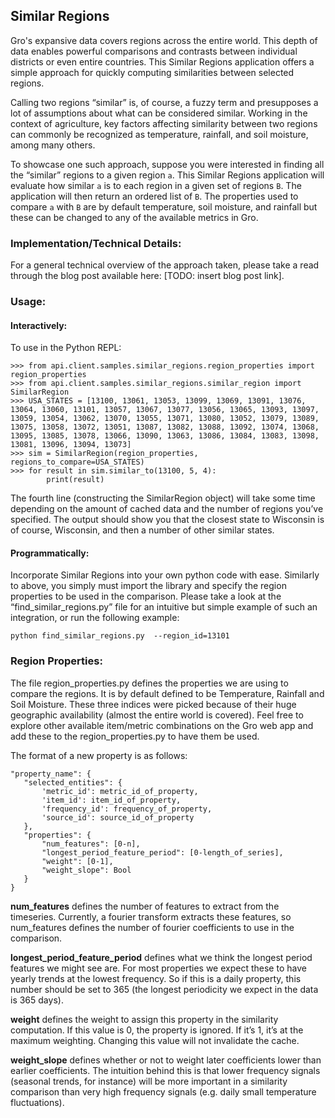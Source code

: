 ## Similar Regions

Gro's expansive data covers regions across the entire world. This depth of data enables powerful comparisons and contrasts between individual districts or even entire countries. This Similar Regions application offers a simple approach for quickly computing similarities between selected regions.

Calling two regions “similar” is, of course, a fuzzy term and presupposes a lot of assumptions about what can be considered similar. Working in the context of agriculture, key factors affecting similarity between two regions can commonly be recognized as temperature, rainfall, and soil moisture, among many others.

To showcase one such approach, suppose you were interested in finding all the “similar” regions to a given region `a`. This Similar Regions application will evaluate how similar `a` is to each region in a given set of regions `B`. The application will then return an ordered list of `B`. The properties used to compare `a` with `B` are by default temperature, soil moisture, and rainfall but these can be changed to any of the available metrics in Gro.

### Implementation/Technical Details:

For a general technical overview of the approach taken, please take a read through the blog post available here: [TODO: insert blog post link]. 

### Usage:

#### Interactively:

To use in the Python REPL:

```
>>> from api.client.samples.similar_regions.region_properties import region_properties
>>> from api.client.samples.similar_regions.similar_region import SimilarRegion
>>> USA_STATES = [13100, 13061, 13053, 13099, 13069, 13091, 13076, 13064, 13060, 13101, 13057, 13067, 13077, 13056, 13065, 13093, 13097, 13059, 13054, 13062, 13070, 13055, 13071, 13080, 13052, 13079, 13089, 13075, 13058, 13072, 13051, 13087, 13082, 13088, 13092, 13074, 13068, 13095, 13085, 13078, 13066, 13090, 13063, 13086, 13084, 13083, 13098, 13081, 13096, 13094, 13073]
>>> sim = SimilarRegion(region_properties, regions_to_compare=USA_STATES)
>>> for result in sim.similar_to(13100, 5, 4):
        print(result)
```

The fourth line (constructing the SimilarRegion object) will take some time depending on the amount of cached data and the number of regions you’ve specified. The output should show you that the closest state to Wisconsin is of course, Wisconsin, and then a number of other similar states. 

#### Programmatically:

Incorporate Similar Regions into your own python code with ease. Similarly to above, you simply must import the library and specify the region properties to be used in the comparison. Please take a look at the “find_similar_regions.py” file for an intuitive but simple example of such an integration, or run the following example:

`python find_similar_regions.py  --region_id=13101`

### Region Properties:

The file region_properties.py defines the properties we are using to compare the regions. It is by default defined to be Temperature, Rainfall and Soil Moisture. These three indices were picked because of their huge geographic availability (almost the entire world is covered). Feel free to explore other available item/metric combinations on the Gro web app and add these to the region_properties.py to have them be used. 

The format of a new property is as follows:

```
"property_name": {
   "selected_entities": {
       'metric_id': metric_id_of_property,
       'item_id': item_id_of_property,
       'frequency_id': frequency_of_property,
       'source_id': source_id_of_property
   },
   "properties": {
       "num_features": [0-n],
       "longest_period_feature_period": [0-length_of_series],
       "weight": [0-1],
       "weight_slope": Bool
   }
}
```

**num_features** defines the number of features to extract from the timeseries. Currently, a fourier transform extracts these features, so num_features defines the number of fourier coefficients to use in the comparison.

**longest_period_feature_period** defines what we think the longest period features we might see are. For most properties we expect these to have yearly trends at the lowest frequency. So if this is a daily property, this number should be set to 365 (the longest periodicity we expect in the data is 365 days).

**weight** defines the weight to assign this property in the similarity computation. If this value is 0, the property is ignored. If it’s 1, it’s at the maximum weighting. Changing this value will not invalidate the cache. 

**weight_slope** defines whether or not to weight later coefficients lower than earlier coefficients. The intuition behind this is that lower frequency signals (seasonal trends, for instance) will be more important in a similarity comparison than very high frequency signals (e.g. daily small temperature fluctuations). 
